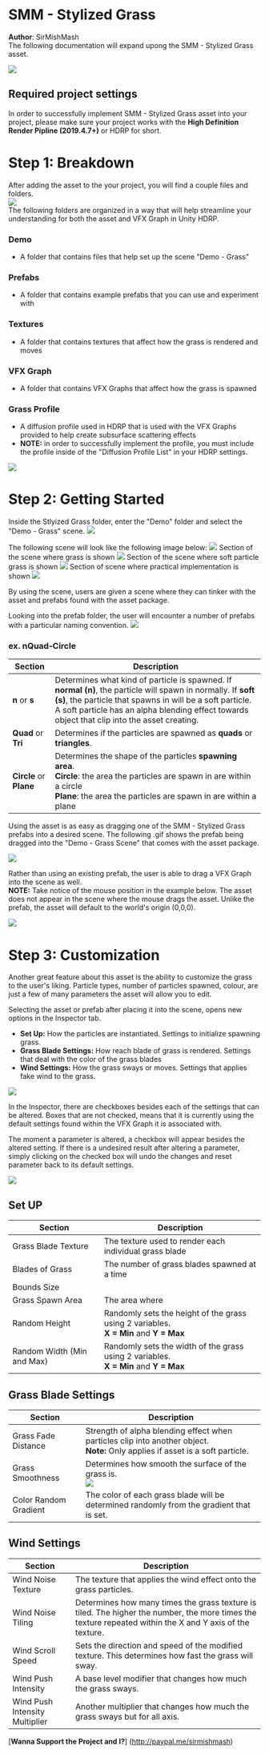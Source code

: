 # SMM - Stylized Grass
**Author**: SirMishMash  
The following documentation will expand upong the SMM - Stylized Grass asset.

<img src = "https://github.com/SirMishMash/Unity-StylizedGrass/blob/main/Git_docImages/Grass2.gif" />  

## Required project settings  
In order to successfully implement SMM - Stylized Grass asset into your project, please make sure your project works with the **High Definition Render Pipline (2019.4.7+)** or HDRP for short.

# Step 1: Breakdown
After adding the asset to the your project, you will find a couple files and folders. <br>
<img src = "https://github.com/SirMishMash/Unity-StylizedGrass/blob/main/Git_docImages/Breakdown1.JPG" /> <br>
The following folders are organized in a way that will help streamline your understanding for both the asset and VFX Graph in Unity HDRP. <br>

### Demo <br>
- A folder that contains files that help set up the scene "Demo - Grass" <br>
### Prefabs <br>
- A folder that contains example prefabs that you can use and experiment with <br>
### Textures <br>
- A folder that contains textures that affect how the grass is rendered and moves <br>
### VFX Graph <br>
- A folder that contains VFX Graphs that affect how the grass is spawned <br>
### Grass Profile <br>
- A diffusion profile used in HDRP that is used with the VFX Graphs provided to help create subsurface scattering effects
- **NOTE:** in order to successfully implement the profile, you must include the profile inside of the "Diffusion Profile List" in your HDRP settings.
 <img src = "https://github.com/SirMishMash/Unity-StylizedGrass/blob/main/Git_docImages/Breakdown2.jpg" /> 

# Step 2: Getting Started

Inside the Stlyized Grass folder, enter the "Demo" folder and select the "Demo - Grass" scene.
<img src = "https://github.com/SirMishMash/Unity-StylizedGrass/blob/main/Git_docImages/GetStarted1.gif" />  

The following scene will look like the following image below:
<img src = "https://github.com/SirMishMash/Unity-StylizedGrass/blob/main/Git_docImages/GetStarted2.gif" />
Section of the scene where grass is shown
<img src = "https://github.com/SirMishMash/Unity-StylizedGrass/blob/main/Git_docImages/GetStarted7.gif" />
Section of the scene where soft particle grass is shown
<img src = "https://github.com/SirMishMash/Unity-StylizedGrass/blob/main/Git_docImages/GetStarted6.gif" />
Section of scene where practical implementation is shown
<img src = "https://github.com/SirMishMash/Unity-StylizedGrass/blob/main/Git_docImages/GetStarted8.gif" />

By using the scene, users are given a scene where they can tinker with the asset and prefabs found with the asset package. 

Looking into the prefab folder, the user will encounter a number of prefabs with a particular naming convention. 
<img src = "https://github.com/SirMishMash/Unity-StylizedGrass/blob/main/Git_docImages/GetStarted3.JPG" />

### ex. nQuad-Circle

Section | Description
------------ | -------------
**n** or **s** | Determines what kind of particle is spawned. If **normal (n)**, the particle will spawn in normally. If **soft (s)**, the particle that spawns in will be a soft particle. A soft particle has an alpha blending effect towards object that clip into the asset creating.
**Quad** or **Tri** | Determines if the particles are spawned as **quads** or **triangles**.
**Circle** or **Plane** | Determines the shape of the particles **spawning area**. <br>**Circle**: the area the particles are spawn in are within a circle <br>**Plane**: the area the particles are spawn in are within a plane

Using the asset is as easy as dragging one of the SMM - Stylized Grass prefabs into a desired scene. The following .gif shows the prefab being dragged into the "Demo - Grass Scene" that comes with the asset package. 

<img src = "https://github.com/SirMishMash/Unity-StylizedGrass/blob/main/Git_docImages/GetStarted4.gif" />

Rather than using an existing prefab, the user is able to drag a VFX Graph into the scene as well.<br /> 
**NOTE:** Take notice of the mouse position in the example below. The asset does not appear in the scene where the mouse drags the asset. Unlike the prefab, the asset will default to the world's origin (0,0,0).  

<img src = "https://github.com/SirMishMash/Unity-StylizedGrass/blob/main/Git_docImages/GetStarted5.gif" />

# Step 3: Customization

Another great feature about this asset is the ability to customize the grass to the user's liking. Particle types, number of particles spawned, colour, are just a few of many parameters the asset will allow you to edit. 

Selecting the asset or prefab after placing it into the scene, opens new options in the Inspector tab. 
- **Set Up:** How the particles are instantiated. Settings to initialize spawning grass.
- **Grass Blade Settings:** How reach blade of grass is rendered. Settings that deal with the color of the grass blades
- **Wind Settings:** How the grass sways or moves. Settings that applies fake wind to the grass.
<img src = "https://github.com/SirMishMash/Unity-StylizedGrass/blob/main/Git_docImages/Customize1.JPG" />

In the Inspector, there are checkboxes besides each of the settings that can be altered. Boxes that are not checked, means that it is currently using the default settings found within the VFX Graph it is associated with. <br />

The moment a parameter is altered, a checkbox will appear besides the altered setting. If there is a undesired result after altering a parameter, simply clicking on the checked box  will undo the changes and reset parameter back to its default settings.<br />

<img src = "https://github.com/SirMishMash/Unity-StylizedGrass/blob/main/Git_docImages/Customize3.JPG" />

## Set UP
Section | Description
------------ | -------------
Grass Blade Texture | The texture used to render each individual grass blade
Blades of Grass | The number of grass blades spawned at a time
Bounds Size | 
Grass Spawn Area | The area where 
Random Height | Randomly sets the height of the grass using 2 variables.<br />**X = Min** and **Y = Max** 
Random Width (Min and Max) | Randomly sets the width of the grass using 2 variables.<br />**X = Min** and **Y = Max**

## Grass Blade Settings
Section | Description
------------ | -------------
Grass Fade Distance | Strength of alpha blending effect when particles clip into another object.<br />**Note:** Only applies if asset is a soft particle. 
Grass Smoothness | Determines how smooth the surface of the grass is.<br /><img src = "https://github.com/SirMishMash/Unity-StylizedGrass/blob/main/Git_docImages/StandardShaderSmoothnessGraduationTable.svg" /><br />
Color Random Gradient | The color of each grass blade will be determined randomly from the gradient that is set. 

## Wind Settings
Section | Description
------------ | -------------
Wind Noise Texture | The texture that applies the wind effect onto the grass particles.
Wind Noise Tiling | Determines how many times the grass texture is tiled. The higher the number, the more times the texture repeated within the X and Y axis of the texture.
Wind Scroll Speed | Sets the direction and speed of the modified texture. This determines how fast the grass will sway.
Wind Push Intensity | A base level modifier that changes how much the grass sways.
Wind Push Intensity Multiplier | Another multiplier that changes how much the grass sways but for all axis.


[**Wanna Support the Project and I?**] (http://paypal.me/sirmishmash)

